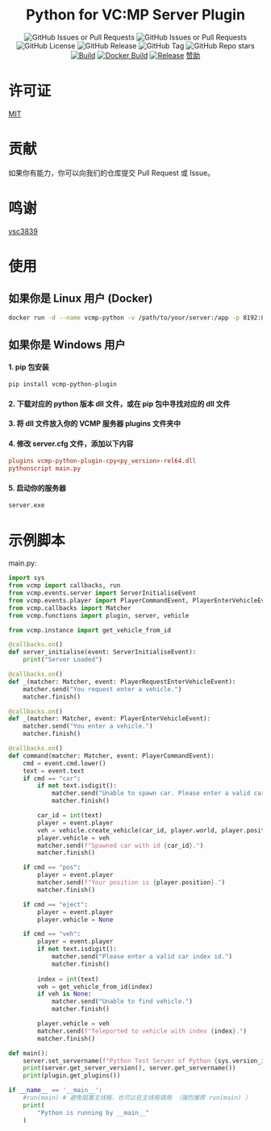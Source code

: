 <div align="center">

# Python for VC:MP Server Plugin

![GitHub Issues or Pull Requests](https://img.shields.io/github/issues-pr/tianxiu2b2t/vcmp-python-plugin)
![GitHub Issues or Pull Requests](https://img.shields.io/github/issues/tianxiu2b2t/vcmp-python-plugin)
![GitHub License](https://img.shields.io/github/license/tianxiu2b2t/vcmp-python-plugin)
![GitHub Release](https://img.shields.io/github/v/release/tianxiu2b2t/vcmp-python-plugin)
![GitHub Tag](https://img.shields.io/github/v/tag/tianxiu2b2t/vcmp-python-plugin)
![GitHub Repo stars](https://img.shields.io/github/stars/tianxiu2b2t/vcmp-python-plugin)
[![Build](https://github.com/TTB-Network/python-openbmclapi/actions/workflows/build.yml/badge.svg)](https://github.com/TTB-Network/python-openbmclapi/actions/workflows/build.yml)
[![Docker Build](https://github.com/TTB-Network/python-openbmclapi/actions/workflows/docker_build.yml/badge.svg)](https://github.com/TTB-Network/python-openbmclapi/actions/workflows/docker_build.yml)
[![Release](https://github.com/TTB-Network/python-openbmclapi/actions/workflows/release.yml/badge.svg)](https://github.com/TTB-Network/python-openbmclapi/actions/workflows/release.yml)
[赞助](https://afdian.net/a/atianxiua)
</div>

# 许可证

[MIT](LICENSE)

# 贡献

如果你有能力，你可以向我们的仓库提交 Pull Request 或 Issue。

# 鸣谢

[ysc3839](https://github.com/ysc3839/vcmp-python-plugin)

# 使用
## 如果你是 Linux 用户 (Docker)

```bash
docker run -d --name vcmp-python -v /path/to/your/server:/app -p 8192:8192 tianxiu2b2t/vcmp-python server
```

## 如果你是 Windows 用户
#### 1. pip 包安装
```bash
pip install vcmp-python-plugin
```

#### 2. 下载对应的 python 版本 dll 文件，或在 pip 包中寻找对应的 dll 文件
#### 3. 将 dll 文件放入你的 VCMP 服务器 plugins 文件夹中
#### 4. 修改 server.cfg 文件，添加以下内容

```cfg
plugins vcmp-python-plugin-cpy<py_version>-rel64.dll
pythonscript main.py
```

#### 5. 启动你的服务器
```bash
server.exe
```

# 示例脚本
main.py:
```python
import sys
from vcmp import callbacks, run
from vcmp.events.server import ServerInitialiseEvent
from vcmp.events.player import PlayerCommandEvent, PlayerEnterVehicleEvent, PlayerRequestEnterVehicleEvent
from vcmp.callbacks import Matcher
from vcmp.functions import plugin, server, vehicle

from vcmp.instance import get_vehicle_from_id

@callbacks.on()
def server_initialise(event: ServerInitialiseEvent):
    print("Server Loaded")

@callbacks.on()
def _(matcher: Matcher, event: PlayerRequestEnterVehicleEvent):
    matcher.send("You request enter a vehicle.")
    matcher.finish()

@callbacks.on()
def _(matcher: Matcher, event: PlayerEnterVehicleEvent):
    matcher.send("You enter a vehicle.")
    matcher.finish()

@callbacks.on()
def command(matcher: Matcher, event: PlayerCommandEvent):
    cmd = event.cmd.lower()
    text = event.text
    if cmd == "car":
        if not text.isdigit():
            matcher.send("Unable to spawn car. Please enter a valid car id.")
            matcher.finish()

        car_id = int(text)
        player = event.player
        veh = vehicle.create_vehicle(car_id, player.world, player.position, player.angle)
        player.vehicle = veh
        matcher.send(f"Spawned car with id {car_id}.")
        matcher.finish()

    if cmd == "pos":
        player = event.player
        matcher.send(f"Your position is {player.position}.")
        matcher.finish()

    if cmd == "eject":
        player = event.player
        player.vehicle = None

    if cmd == "veh":
        player = event.player
        if not text.isdigit():
            matcher.send("Please enter a valid car index id.")
            matcher.finish()
        
        index = int(text)
        veh = get_vehicle_from_id(index)
        if veh is None:
            matcher.send("Unable to find vehicle.")
            matcher.finish()

        player.vehicle = veh
        matcher.send(f"Teleported to vehicle with index {index}.")
        matcher.finish()

def main():
    server.set_servername(f"Python Test Server of Python {sys.version_info.major}.{sys.version_info.minor}.{sys.version_info.micro}")
    print(server.get_server_version(), server.get_servername())
    print(plugin.get_plugins())

if __name__ == '__main__':
    #run(main) # 避免阻塞主线程，也可以在主线程调用 （强烈推荐 run(main) ）
    print(
        "Python is running by __main__"
    )
```